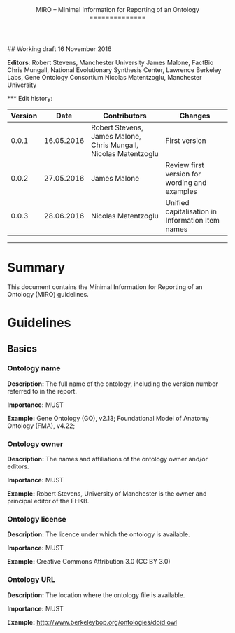<header>
MIRO – Minimal Information for Reporting of an Ontology
==============
</header>
## Working draft 16 November 2016

**Editors**:
Robert Stevens, Manchester University
James Malone, FactBio
Chris Mungall, National Evolutionary Synthesis Center, Lawrence Berkeley Labs, Gene Ontology Consortium
Nicolas Matentzoglu, Manchester University

*** Edit history:

| Version | Date | Contributors | Changes |
|---|---|---|---|
| 0.0.1 | 16.05.2016 | Robert Stevens, James Malone, Chris Mungall, Nicolas Matentzoglu | First version |
| 0.0.2 | 27.05.2016 | James Malone|Review first version for wording and examples |
| 0.0.3 | 28.06.2016 | Nicolas Matentzoglu | Unified capitalisation in Information Item names |
----

# Summary 
This document contains the Minimal Information for Reporting of an Ontology (MIRO) guidelines. 

# Guidelines

## Basics

### Ontology name
**Description:** The full name of the ontology, including the version number referred to in the report.

**Importance:** MUST

**Example:** Gene Ontology (GO), v2.13; Foundational Model of Anatomy Ontology (FMA), v4.22;

### Ontology owner
**Description:** The names and affiliations of the ontology owner and/or editors.

**Importance:** MUST

**Example:** Robert Stevens, University of Manchester is the owner and principal editor of the FHKB.

### Ontology license
**Description:** The licence under which the ontology is available.

**Importance:** MUST

**Example:** Creative Commons Attribution 3.0 (CC BY 3.0)

### Ontology URL
**Description:** The location where the ontology file is available.

**Importance:** MUST

**Example:** http://www.berkeleybop.org/ontologies/doid.owl




